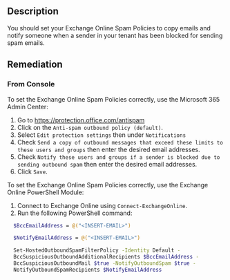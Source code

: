 ## Description

You should set your Exchange Online Spam Policies to copy emails and notify someone when a sender in your tenant has been blocked for sending spam emails.

## Remediation

### From Console

To set the Exchange Online Spam Policies correctly, use the Microsoft 365 Admin Center:

1. Go to https://protection.office.com/antispam
2. Click on the `Anti-spam outbound policy (default)`.
3. Select `Edit protection settings` then under `Notifications`
4. Check `Send a copy of outbound messages that exceed these limits to these users and groups` then enter the desired email addresses.
5. Check `Notify these users and groups if a sender is blocked due to sending outbound spam` then enter the desired email addresses.
6. Click `Save`.

To set the Exchange Online Spam Policies correctly, use the Exchange Online PowerShell Module:

1. Connect to Exchange Online using `Connect-ExchangeOnline`.
2. Run the following PowerShell command:

```bash
  $BccEmailAddress = @("<INSERT-EMAIL>") 

  $NotifyEmailAddress = @("<INSERT-EMAIL>")

  Set-HostedOutboundSpamFilterPolicy -Identity Default - 
  BccSuspiciousOutboundAdditionalRecipients $BccEmailAddress - 
  BccSuspiciousOutboundMail $true -NotifyOutboundSpam $true - 
  NotifyOutboundSpamRecipients $NotifyEmailAddress
```
